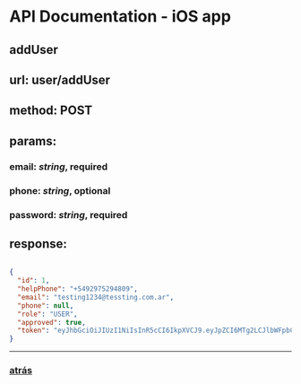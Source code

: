 # API Documentation - iOS app

## addUser 

## url: user/addUser
## method: POST

## params:

### **email:** *string*, required
### **phone:** *string*, optional
### **password:** *string*, required



## response:

~~~Json

{
  "id": 1,
  "helpPhone": "+5492975294809",
  "email": "testing1234@tessting.com.ar",
  "phone": null,
  "role": "USER",
  "approved": true,
  "token": "eyJhbGciOiJIUzI1NiIsInR5cCI6IkpXVCJ9.eyJpZCI6MTg2LCJlbWFpbCI6InRlc3RpbmcxMjM0QHRlc3N0aW5nLmNvbS5hciIsInJvbGUiOiJVU0VSIiwiZXhwIjoxNjI4Mjk2ODAwLCJpYXQiOjE2MjMxMTI4MDB9.ry77Q_NPS5q22eAV9nqj6UQiDfr0Sb7b204pcDWEito"
}

~~~

___
### [atrás](apis.html)